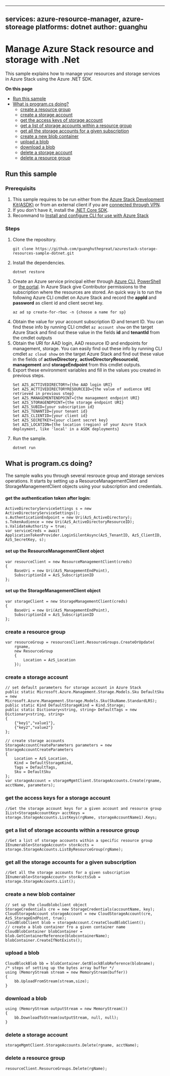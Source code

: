  ---
services: azure-resource-manager, azure-storeage
platforms: dotnet
author: guanghu
---

# Manage Azure Stack resource and storage with .Net

This sample explains how to manage your resources and storage services in Azure Stack using the Azure .NET SDK. 

**On this page**
- [Run this sample](#run)
- [What is program.cs doing?](#example)
    - [create a resource group](#create-rg)
    - [create a storage account](#create-sa)
    - [get the access keys of storage account](#get-sa-keys)
    - [get a list of storage accounts within a resource group](#list-sa-rg)
    - [get all the storage accounts for a given subscription](#list-sa-sub)
    - [create a new blob container](#create-blob)
    - [upload a blob](#upload)
    - [download a blob](#download)
    - [delete a storage account](#delete-sa)
    - [delete a resource group](#delete-rg)

<a id="run"></a>
## Run this sample
### Prerequisits
1. This sample requires to be run either from the [Azure Stack Development Kit(ASDK)](https://docs.microsoft.com/en-us/azure/azure-stack/azure-stack-connect-azure-stack#connect-with-remote-desktop) or from an external client if you are [connected through VPN](https://docs.microsoft.com/en-us/azure/azure-stack/azure-stack-connect-azure-stack#connect-with-vpn).
1. If you don't have it, install the [.NET Core SDK](https://www.microsoft.com/net/core).
1. Recommand to [Install and configure CLI for use with Azure Stack](https://docs.microsoft.com/en-us/azure/azure-stack/azure-stack-connect-cli)
### Steps
1. Clone the repository.
    ```
    git clone https://github.com/guanghuthegreat/azurestack-storage-resources-sample-dotnet.git
    ```
1. Install the dependencies.
    ```
    dotnet restore
    ```
1. Create an Azure service principal either through
    [Azure CLI](https://azure.microsoft.com/documentation/articles/resource-group-authenticate-service-principal-cli/),
    [PowerShell](https://azure.microsoft.com/documentation/articles/resource-group-authenticate-service-principal/)
    or [the portal](https://azure.microsoft.com/documentation/articles/resource-group-create-service-principal-portal/).
   In Azure Stack give Contributor permissions to the subscription where the resources are stored. 
   An quick way is to run the following Azure CLI cmdlet on Azure Stack and record the **appId** and **password** as client id and client secret key. 
   ```
   az ad sp create-for-rbac -n {choose a name for sp}
   ```
1. Obtain the value for your account subscription ID and tenant ID. You can find these info by running CLI cmdlet `az account show` on the target Azure Stack and find out these value in the fields **id** and **tenantId** from the cmdlet outputs 
1. Obtain the URI for AAD login, AAD resource ID and endpoints for management, storage. You can easily find out these info by running CLI cmdlet `az cloud show` on the target Azure Stack and find out these value in the fields of **activeDirectory**, **activeDirectoryResourceId**, **management** and **storageEndpoint** from this cmdlet outputs. 
1. Export these environment variables and fill in the values you created in previous steps.  
    ```
    Set AZS_ACTTIVEDIRECTORY={the AAD login URI}
    Set AZS_ACTTIVEDIRECTORYRESOURCEID={the value of audience URI retrieved in previous step}
    Set AZS_MANAGEMENTENDPOINT={the management endpoint URI}
    Set AZS_STORAGENDPOINT={the storage endpoint URI}
    Set AZS_SUBID={your subscription id}
    Set AZS_TENANTID={your tenant id}
    Set AZS_CLIENTID={your client id}
    Set AZS_SECRETKEY={your client secret key}
    Set AZS_LOCATION={the location (region) of your Azure Stack deployment, like 'local' in a ASDK deployments}
    ```
1. Run the sample.
    ```
    dotnet run
    ```
<a id="example"></a>
## What is program.cs doing? 
The sample walks you through several resrouce group and storage services operations. It starts by setting up a ResourceManagementClient and StorageManagementClient objects using your subscription and credentials. 
#### get the authentication token after login:
```
ActiveDirectoryServiceSettings s = new ActiveDirectoryServiceSettings();
s.AuthenticationEndpoint = new Uri(AzS_ActiveDirectory);
s.TokenAudience = new Uri(AzS_ActiveDirectoryResourceID);
s.ValidateAuthority = true;
var serviceCreds = await ApplicationTokenProvider.LoginSilentAsync(AzS_TenantID, AzS_ClientID, AzS_SecretKey, s);
```
#### set up the ResourceManagementClient object
```
var resourceClient = new ResourceManagementClient(creds)
{
    BaseUri = new Uri(AzS_ManagementEndPoint),
    SubscriptionId = AzS_SubscriptionID
};
```
#### set up the StorageManagementClient object 
```            
var storageClient = new StorageManagementClient(creds)
{
    BaseUri = new Uri(AzS_ManagementEndPoint),
    SubscriptionId = AzS_SubscriptionID
};
```
<a id="create-rg"></a>
### create a resource group 
```
var resourceGroup = resourcesClient.ResourceGroups.CreateOrUpdate(
    rgname,
    new ResourceGroup
    {
        Location = AzS_Location
    });
```
<a id="create-sa"></a>
### create a storage account 
```
// set default parameters for storage account in Azure Stack 
public static Microsoft.Azure.Management.Storage.Models.Sku DefaultSku = new Microsoft.Azure.Management.Storage.Models.Sku(SkuName.StandardLRS);
public static Kind DefaultStorageKind = Kind.Storage;
public static Dictionary<string, string> DefaultTags = new Dictionary<string, string>
{
    {"key1","value1"},
    {"key2","value2"}
};
```
```
// create storage accounts 
StorageAccountCreateParameters parameters = new StorageAccountCreateParameters
{
    Location = AzS_Location, 
    Kind = DefaultStorageKind, 
    Tags = DefaultTags, 
    Sku = DefaultSku 
};
var storageAccount = storageMgmtClient.StorageAccounts.Create(rgname, acctName, parameters);
```
<a id="get-sa-keys"></a>
### get the access keys for a storage account 
```
//Get the storage account keys for a given account and resource group
IList<StorageAccountKey> acctKeys = storage.StorageAccounts.ListKeys(rgName, storageAccountName1).Keys;
```
<a id="list-sa-rg"></a>
### get a list of storage accounts within a resource group 
```
//Get a list of storage accounts within a specific resource group
IEnumerable<StorageAccount> storAccts = storage.StorageAccounts.ListByResourceGroup(rgName);
```
<a id="list-sa-sub"></a>
### get all the storage accounts for a given subscription 
```
//Get all the storage accounts for a given subscription
IEnumerable<StorageAccount> storAcctsSub = storage.StorageAccounts.List();
```
<a id="create-blob"></a>
### create a new blob container
```
// set up the cloudblobclient object
StorageCredentials cre = new StorageCredentials(accountName, key);
CloudStorageAccount storageAccount = new CloudStorageAccount(cre, AzS_StorageEndPoint, true);
CloudBlobClient blob = storageAccount.CreateCloudBlobClient();
// create a blob container fro a given container name
CloudBlobContainer blobContainer = blob.GetContainerReference(blobcontainerName);
blobContainer.CreateIfNotExists();
```
<a id="upload"></a>
### upload a blob 
```
CloudBlockBlob bb = blobContainer.GetBlockBlobReference(blobname);
/* steps of setting up the bytes array buffer */ 
using (MemoryStream stream = new MemoryStream(buffer))
{
    bb.UploadFromStream(stream,size);
}
```
<a id="download"></a>
### download a blob 
```
using (MemoryStream outputStream = new MemoryStream())
{
    bb.DownloadToStream(outputStream, null, null); 
}
```
<a id="delete-sa"></a>
### delete a storage account 
```
storageMgmtClient.StorageAccounts.Delete(rgname, acctName);

```
<a id="delete-rg"></a>
### delete a resource group 
```
resourceClient.ResourceGroups.Delete(rgName);

```

